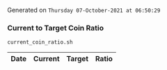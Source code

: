 Generated on `Thursday 07-October-2021 at 06:50:29`

### Current to Target Coin Ratio
`current_coin_ratio.sh`

Date|Current|Target|Ratio
---|---|---|---
